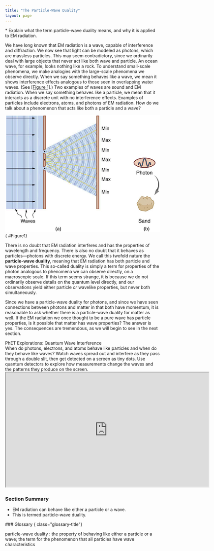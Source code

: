 ```yaml
---
title: "The Particle-Wave Duality"
layout: page
--- 
```


<div class="abstract" markdown="1">
* Explain what the term particle-wave duality means, and why it is applied to EM radiation.
</div>

We have long known that EM radiation is a wave, capable of interference and
diffraction. We now see that light can be modeled as photons, which are massless
particles. This may seem contradictory, since we ordinarily deal with large
objects that never act like both wave and particle. An ocean wave, for example,
looks nothing like a rock. To understand small-scale phenomena, we make
analogies with the large-scale phenomena we observe directly. When we say
something behaves like a wave, we mean it shows interference effects analogous
to those seen in overlapping water waves. (See [[Figure 1]](#Figure1).) Two
examples of waves are sound and EM radiation. When we say something behaves like
a particle, we mean that it interacts as a discrete unit with no interference
effects. Examples of particles include electrons, atoms, and photons of EM
radiation. How do we talk about a phenomenon that acts like both a particle and
a wave?

![Part a shows interaction of light rays emerging from two slits as semicircles overlapping one another. The direction of light waves is shown using arrows. The interacting waves spread out and end on a screen where points of maximum and minimum are marked. In part b, a photon is depicted as an ellipse enclosing a wave and a sand particle is shown enlarged. An arrow is drawn between the two from the photon to the sand particle.](../resources/Figure_29_05_01a.jpg "(a) The interference pattern for light through a double slit is a wave property understood by analogy to water waves. (b) The properties of photons having quantized energy and momentum and acting as a concentrated unit are understood by analogy to macroscopic particles.")
{ #Figure1}

There is no doubt that EM radiation interferes and has the properties of
wavelength and frequency. There is also no doubt that it behaves as
particles—photons with discrete energy. We call this twofold nature the **particle-wave duality**, meaning that EM radiation has both particle and wave
properties. This so-called duality is simply a term for properties of the photon
analogous to phenomena we can observe directly, on a macroscopic scale. If this
term seems strange, it is because we do not ordinarily observe details on the
quantum level directly, and our observations yield either particle *or* wavelike
properties, but never both simultaneously.

Since we have a particle-wave duality for photons, and since we have seen
connections between photons and matter in that both have momentum, it is
reasonable to ask whether there is a particle-wave duality for matter as well.
If the EM radiation we once thought to be a pure wave has particle properties,
is it possible that matter has wave properties? The answer is yes. The
consequences are tremendous, as we will begin to see in the next section.

<div class="note" data-has-label="true"  data-label="" markdown="1">
<div class="title">
PhET Explorations: Quantum Wave Interference
</div>
When do photons, electrons, and atoms behave like particles and when do they behave like waves? Watch waves spread out and interfere as they pass through a double slit, then get detected on a screen as tiny dots. Use quantum detectors to explore how measurements change the waves and the patterns they produce on the screen.

<div class="media" id="PhET_module" data-alt="quantum Wave Interference">
<iframe width="660" height="371.4" src="https://phet.colorado.edu/sims/cheerpj/quantum-wave-interference/latest/quantum-wave-interference.html?simulation=quantum-wave-interference"></iframe>
</div>
</div>

### Section Summary

* EM radiation can behave like either a particle or a wave.
* This is termed particle-wave duality.

<div class="glossary" markdown="1">
### Glossary
{ class="glossary-title"}

particle-wave duality
: the property of behaving like either a particle or a wave; the term for the
phenomenon that all particles have wave characteristics

</div>
